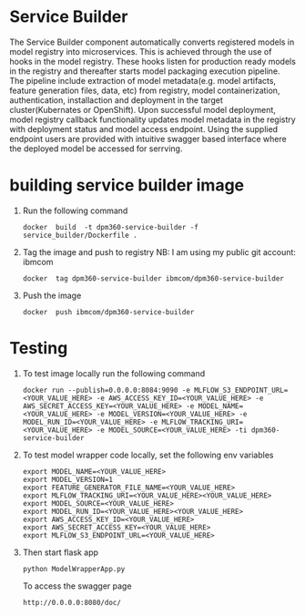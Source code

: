 # Service Builder
The Service Builder component automatically converts registered models in model registry into microservices. This is achieved through the use of hooks in the model registry. These hooks listen for production ready models in the registry and thereafter starts model packaging execution pipeline.  The pipeline include extraction of model metadata(e.g. model artifacts, feature generation files, data, etc) from registry, model containerization, authentication, installaction and deployment in the target cluster(Kubernates or OpenShift). Upon successful model deployment,  model registry callback functionality updates model metadata in the registry with deployment status and model access endpoint. Using the supplied endpoint users are provided with intuitive swagger based interface where the deployed model be accessed for serrving.  

# building service builder image
1. Run the following command
 
     ``` 
    docker  build  -t dpm360-service-builder -f service_builder/Dockerfile .
     ```

 2. Tag the image and push to registry
    NB: I am using my public git account: ibmcom
    
     ``` 
     docker  tag dpm360-service-builder ibmcom/dpm360-service-builder
    
     ```
 3. Push the image   
  
     ``` 
     docker  push ibmcom/dpm360-service-builder
    
     ```
 # Testing    
 1. To test image locally run the following command
 
    ```
    docker run --publish=0.0.0.0:8084:9090 -e MLFLOW_S3_ENDPOINT_URL=<YOUR_VALUE_HERE> -e AWS_ACCESS_KEY_ID=<YOUR_VALUE_HERE> -e AWS_SECRET_ACCESS_KEY=<YOUR_VALUE_HERE> -e MODEL_NAME=<YOUR_VALUE_HERE> -e MODEL_VERSION=<YOUR_VALUE_HERE> -e MODEL_RUN_ID=<YOUR_VALUE_HERE> -e MLFLOW_TRACKING_URI=<YOUR_VALUE_HERE> -e MODEL_SOURCE=<YOUR_VALUE_HERE> -ti dpm360-service-builder

    ``` 
 2. To test model wrapper code locally, set the following env variables 
     ``` 
    export MODEL_NAME=<YOUR_VALUE_HERE>
    export MODEL_VERSION=1
    export FEATURE_GENERATOR_FILE_NAME=<YOUR_VALUE_HERE>
    export MLFLOW_TRACKING_URI=<YOUR_VALUE_HERE><YOUR_VALUE_HERE>
    export MODEL_SOURCE=<YOUR_VALUE_HERE>
    export MODEL_RUN_ID=<YOUR_VALUE_HERE><YOUR_VALUE_HERE>
    export AWS_ACCESS_KEY_ID=<YOUR_VALUE_HERE>
    export AWS_SECRET_ACCESS_KEY=<YOUR_VALUE_HERE>
    export MLFLOW_S3_ENDPOINT_URL=<YOUR_VALUE_HERE>
    
     ```
 3. Then start flask app
    ```
    python ModelWrapperApp.py    
    
    ```
  
    To access the swagger page
    
    ```
    http://0.0.0.0:8080/doc/
    
    ```       
